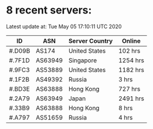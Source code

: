 # 8 recent servers:

Latest update at: Tue May 05 17:10:11 UTC 2020

| ID | ASN | Server Country | Online |
| -- | --- | -------------- | ------ |
| #.D09B | AS174 | United States | 102 hrs |
| #.7F1D | AS63949 | Singapore | 1254 hrs |
| #.9FC3 | AS53889 | United States | 1182 hrs |
| #.1F2B | AS49392 | Russia | 3 hrs |
| #.BD3E | AS63888 | Hong Kong | 727 hrs |
| #.2A79 | AS63949 | Japan | 2491 hrs |
| #.33B9 | AS63888 | Hong Kong | 8 hrs |
| #.A797 | AS51659 | Russia | 4 hrs |


